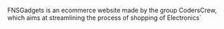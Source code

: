 FNSGadgets is an ecommerce website made by the group CodersCrew, which aims at streamlining the process of shopping of Electronics`
